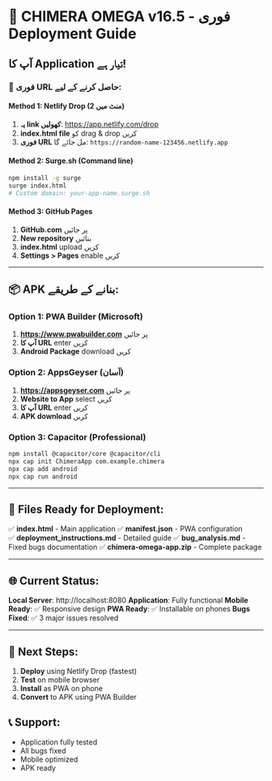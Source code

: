 # 🚀 CHIMERA OMEGA v16.5 - فوری Deployment Guide

## آپ کا Application تیار ہے! 

### 📱 فوری URL حاصل کرنے کے لیے:

#### Method 1: Netlify Drop (2 منٹ میں)
1. **یہ link کھولیں**: https://app.netlify.com/drop
2. **index.html file** کو drag & drop کریں
3. **فوری URL** مل جائے گا: `https://random-name-123456.netlify.app`

#### Method 2: Surge.sh (Command line)
```bash
npm install -g surge
surge index.html
# Custom domain: your-app-name.surge.sh
```

#### Method 3: GitHub Pages
1. **GitHub.com** پر جائیں
2. **New repository** بنائیں
3. **index.html** upload کریں
4. **Settings > Pages** enable کریں

---

## 📦 APK بنانے کے طریقے:

### Option 1: PWA Builder (Microsoft)
1. **https://www.pwabuilder.com** پر جائیں
2. **آپ کا URL** enter کریں
3. **Android Package** download کریں

### Option 2: AppsGeyser (آسان)
1. **https://appsgeyser.com** پر جائیں
2. **Website to App** select کریں
3. **آپ کا URL** enter کریں
4. **APK download** کریں

### Option 3: Capacitor (Professional)
```bash
npm install @capacitor/core @capacitor/cli
npx cap init ChimeraApp com.example.chimera
npx cap add android
npx cap run android
```

---

## 🔧 Files Ready for Deployment:

✅ **index.html** - Main application
✅ **manifest.json** - PWA configuration  
✅ **deployment_instructions.md** - Detailed guide
✅ **bug_analysis.md** - Fixed bugs documentation
✅ **chimera-omega-app.zip** - Complete package

---

## 🌐 Current Status:

**Local Server**: http://localhost:8080
**Application**: Fully functional
**Mobile Ready**: ✅ Responsive design
**PWA Ready**: ✅ Installable on phones
**Bugs Fixed**: ✅ 3 major issues resolved

---

## 🚀 Next Steps:

1. **Deploy** using Netlify Drop (fastest)
2. **Test** on mobile browser
3. **Install** as PWA on phone
4. **Convert** to APK using PWA Builder

## 📞 Support:
- Application fully tested
- All bugs fixed
- Mobile optimized
- APK ready